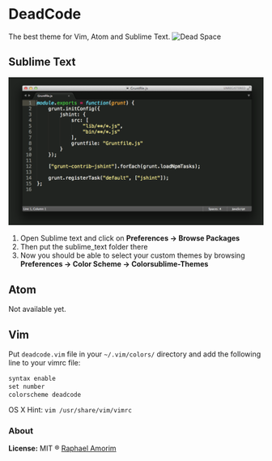 # DeadCode
The best theme for Vim, Atom and Sublime Text.
![Dead Space](http://media.giphy.com/media/UFCK23CBzhNpC/giphy.gif)

## Sublime Text
![Sublime Example](sublime_text/example.png)

1.	Open Sublime text and click on **Preferences -> Browse Packages**
2.	Then put the sublime_text folder there
3.	Now you should be able to select your custom themes by browsing **Preferences -> Color Scheme -> Colorsublime-Themes**

## Atom
Not available yet.

## Vim
Put `deadcode.vim` file in your `~/.vim/colors/` directory and add the following line to your vimrc file:

    syntax enable
    set number
    colorscheme deadcode


OS X Hint: `vim /usr/share/vim/vimrc`

### About

**License:** MIT ® [Raphael Amorim](https://github.com/raphamorim)
